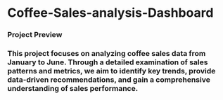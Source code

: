 # Coffee-Sales-analysis-Dashboard

### Project Preview

### This project focuses on analyzing coffee sales data from January to June. Through a detailed examination of sales patterns and metrics, we aim to identify key trends, provide data-driven recommendations, and gain a comprehensive understanding of sales performance.

